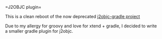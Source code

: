 =J2OBJC plugin=

This is a clean reboot of the now deprecated [j2objc-gradle project](https://github.com/google/j2objc)

Due to my allergy for groovy and love for xtend + gradle, I decided
to write a smaller gradle plugin for j2objc. 
